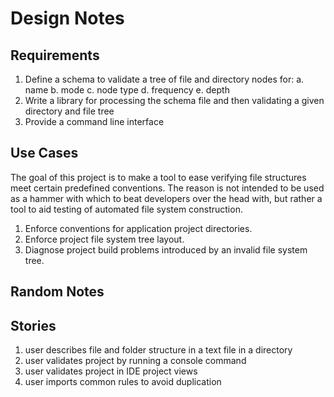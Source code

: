 Design Notes
============

## Requirements

1. Define a schema to validate a tree of file and directory nodes for:
    a. name
    b. mode
    c. node type
    d. frequency
    e. depth
2. Write a library for processing the schema file and then validating a given directory and file tree
3. Provide a command line interface


## Use Cases

The goal of this project is to make a tool to ease verifying file structures
meet certain predefined conventions. The reason is not intended to be used as
a hammer with which to beat developers over the head with, but rather a tool
to aid testing of automated file system construction.

1. Enforce conventions for application project directories.
2. Enforce project file system tree layout.
3. Diagnose project build problems introduced by an invalid file system tree.


## Random Notes


## Stories

1. user describes file and folder structure in a text file in a directory
2. user validates project by running a console command
3. user validates project in IDE project views
4. user imports common rules to avoid duplication